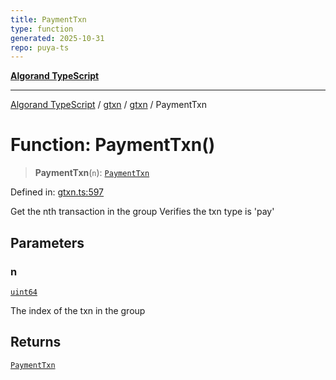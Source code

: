 ```yaml
---
title: PaymentTxn
type: function
generated: 2025-10-31
repo: puya-ts
---
```

[**Algorand TypeScript**](../../../../README.md)

***

[Algorand TypeScript](../../../../modules.md) / [gtxn](../../../README.md) / [gtxn](../README.md) / PaymentTxn

# Function: PaymentTxn()

> **PaymentTxn**(`n`): [`PaymentTxn`](../interfaces/PaymentTxn.md)

Defined in: [gtxn.ts:597](https://github.com/algorandfoundation/puya-ts/blob/main/packages/algo-ts/src/gtxn.ts#L597)

Get the nth transaction in the group
Verifies the txn type is 'pay'

## Parameters

### n

[`uint64`](../../../../index/type-aliases/uint64.md)

The index of the txn in the group

## Returns

[`PaymentTxn`](../interfaces/PaymentTxn.md)
